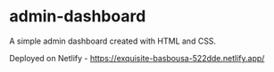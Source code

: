 # admin-dashboard
 A simple admin dashboard created with HTML and CSS.
 
 Deployed on Netlify - https://exquisite-basbousa-522dde.netlify.app/
